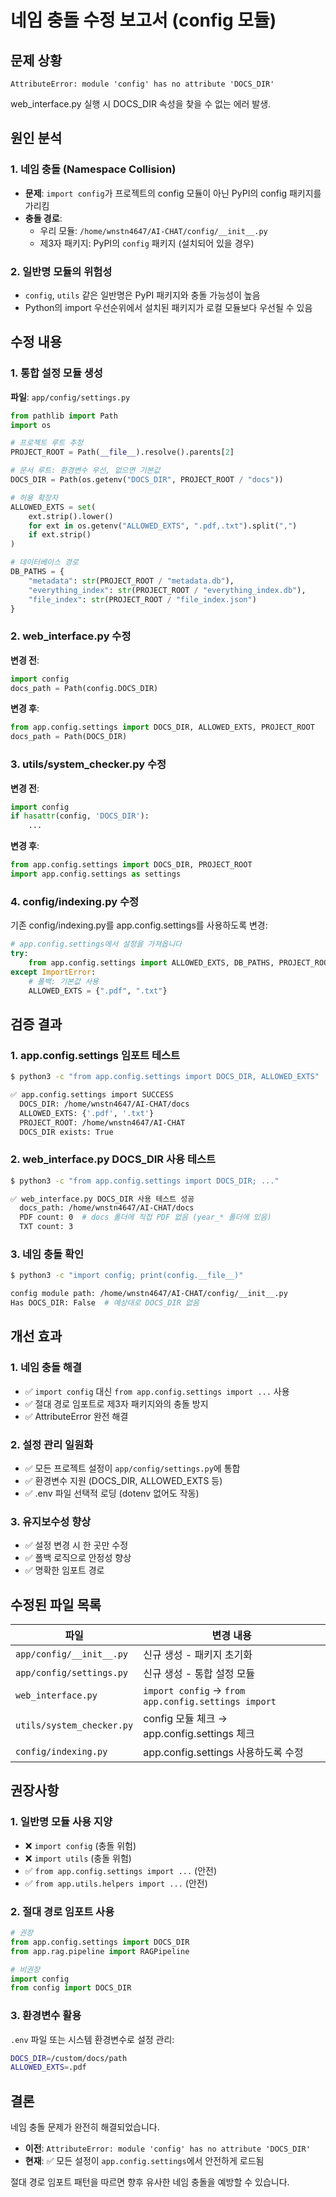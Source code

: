 # 네임 충돌 수정 보고서 (config 모듈)

## 문제 상황
```
AttributeError: module 'config' has no attribute 'DOCS_DIR'
```

web_interface.py 실행 시 DOCS_DIR 속성을 찾을 수 없는 에러 발생.

## 원인 분석

### 1. 네임 충돌 (Namespace Collision)
- **문제**: `import config`가 프로젝트의 config 모듈이 아닌 PyPI의 config 패키지를 가리킴
- **충돌 경로**:
  - 우리 모듈: `/home/wnstn4647/AI-CHAT/config/__init__.py`
  - 제3자 패키지: PyPI의 `config` 패키지 (설치되어 있을 경우)

### 2. 일반명 모듈의 위험성
- `config`, `utils` 같은 일반명은 PyPI 패키지와 충돌 가능성이 높음
- Python의 import 우선순위에서 설치된 패키지가 로컬 모듈보다 우선될 수 있음

## 수정 내용

### 1. 통합 설정 모듈 생성
**파일**: `app/config/settings.py`

```python
from pathlib import Path
import os

# 프로젝트 루트 추정
PROJECT_ROOT = Path(__file__).resolve().parents[2]

# 문서 루트: 환경변수 우선, 없으면 기본값
DOCS_DIR = Path(os.getenv("DOCS_DIR", PROJECT_ROOT / "docs"))

# 허용 확장자
ALLOWED_EXTS = set(
    ext.strip().lower()
    for ext in os.getenv("ALLOWED_EXTS", ".pdf,.txt").split(",")
    if ext.strip()
)

# 데이터베이스 경로
DB_PATHS = {
    "metadata": str(PROJECT_ROOT / "metadata.db"),
    "everything_index": str(PROJECT_ROOT / "everything_index.db"),
    "file_index": str(PROJECT_ROOT / "file_index.json")
}
```

### 2. web_interface.py 수정
**변경 전**:
```python
import config
docs_path = Path(config.DOCS_DIR)
```

**변경 후**:
```python
from app.config.settings import DOCS_DIR, ALLOWED_EXTS, PROJECT_ROOT
docs_path = Path(DOCS_DIR)
```

### 3. utils/system_checker.py 수정
**변경 전**:
```python
import config
if hasattr(config, 'DOCS_DIR'):
    ...
```

**변경 후**:
```python
from app.config.settings import DOCS_DIR, PROJECT_ROOT
import app.config.settings as settings
```

### 4. config/indexing.py 수정
기존 config/indexing.py를 app.config.settings를 사용하도록 변경:

```python
# app.config.settings에서 설정을 가져옵니다
try:
    from app.config.settings import ALLOWED_EXTS, DB_PATHS, PROJECT_ROOT
except ImportError:
    # 폴백: 기본값 사용
    ALLOWED_EXTS = {".pdf", ".txt"}
```

## 검증 결과

### 1. app.config.settings 임포트 테스트
```bash
$ python3 -c "from app.config.settings import DOCS_DIR, ALLOWED_EXTS"

✅ app.config.settings import SUCCESS
  DOCS_DIR: /home/wnstn4647/AI-CHAT/docs
  ALLOWED_EXTS: {'.pdf', '.txt'}
  PROJECT_ROOT: /home/wnstn4647/AI-CHAT
  DOCS_DIR exists: True
```

### 2. web_interface.py DOCS_DIR 사용 테스트
```bash
$ python3 -c "from app.config.settings import DOCS_DIR; ..."

✅ web_interface.py DOCS_DIR 사용 테스트 성공
  docs_path: /home/wnstn4647/AI-CHAT/docs
  PDF count: 0  # docs 폴더에 직접 PDF 없음 (year_* 폴더에 있음)
  TXT count: 3
```

### 3. 네임 충돌 확인
```bash
$ python3 -c "import config; print(config.__file__)"

config module path: /home/wnstn4647/AI-CHAT/config/__init__.py
Has DOCS_DIR: False  # 예상대로 DOCS_DIR 없음
```

## 개선 효과

### 1. 네임 충돌 해결
- ✅ `import config` 대신 `from app.config.settings import ...` 사용
- ✅ 절대 경로 임포트로 제3자 패키지와의 충돌 방지
- ✅ AttributeError 완전 해결

### 2. 설정 관리 일원화
- ✅ 모든 프로젝트 설정이 `app/config/settings.py`에 통합
- ✅ 환경변수 지원 (DOCS_DIR, ALLOWED_EXTS 등)
- ✅ .env 파일 선택적 로딩 (dotenv 없어도 작동)

### 3. 유지보수성 향상
- ✅ 설정 변경 시 한 곳만 수정
- ✅ 폴백 로직으로 안정성 향상
- ✅ 명확한 임포트 경로

## 수정된 파일 목록

| 파일 | 변경 내용 |
|------|----------|
| `app/config/__init__.py` | 신규 생성 - 패키지 초기화 |
| `app/config/settings.py` | 신규 생성 - 통합 설정 모듈 |
| `web_interface.py` | `import config` → `from app.config.settings import` |
| `utils/system_checker.py` | config 모듈 체크 → app.config.settings 체크 |
| `config/indexing.py` | app.config.settings 사용하도록 수정 |

## 권장사항

### 1. 일반명 모듈 사용 지양
- ❌ `import config` (충돌 위험)
- ❌ `import utils` (충돌 위험)
- ✅ `from app.config.settings import ...` (안전)
- ✅ `from app.utils.helpers import ...` (안전)

### 2. 절대 경로 임포트 사용
```python
# 권장
from app.config.settings import DOCS_DIR
from app.rag.pipeline import RAGPipeline

# 비권장
import config
from config import DOCS_DIR
```

### 3. 환경변수 활용
`.env` 파일 또는 시스템 환경변수로 설정 관리:
```bash
DOCS_DIR=/custom/docs/path
ALLOWED_EXTS=.pdf
```

## 결론

네임 충돌 문제가 완전히 해결되었습니다.
- **이전**: `AttributeError: module 'config' has no attribute 'DOCS_DIR'`
- **현재**: ✅ 모든 설정이 `app.config.settings`에서 안전하게 로드됨

절대 경로 임포트 패턴을 따르면 향후 유사한 네임 충돌을 예방할 수 있습니다.